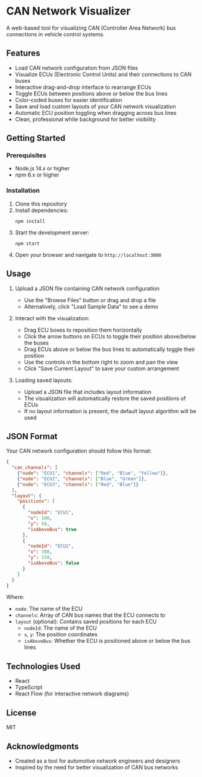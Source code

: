 # CAN Network Visualizer

A web-based tool for visualizing CAN (Controller Area Network) bus connections in vehicle control systems.

## Features

- Load CAN network configuration from JSON files
- Visualize ECUs (Electronic Control Units) and their connections to CAN buses
- Interactive drag-and-drop interface to rearrange ECUs
- Toggle ECUs between positions above or below the bus lines
- Color-coded buses for easier identification
- Save and load custom layouts of your CAN network visualization
- Automatic ECU position toggling when dragging across bus lines
- Clean, professional white background for better visibility

## Getting Started

### Prerequisites

- Node.js 14.x or higher
- npm 6.x or higher

### Installation

1. Clone this repository
2. Install dependencies:
   ```
   npm install
   ```
3. Start the development server:
   ```
   npm start
   ```
4. Open your browser and navigate to `http://localhost:3000`

## Usage

1. Upload a JSON file containing CAN network configuration
   - Use the "Browse Files" button or drag and drop a file
   - Alternatively, click "Load Sample Data" to see a demo

2. Interact with the visualization:
   - Drag ECU boxes to reposition them horizontally
   - Click the arrow buttons on ECUs to toggle their position above/below the buses
   - Drag ECUs above or below the bus lines to automatically toggle their position
   - Use the controls in the bottom right to zoom and pan the view
   - Click "Save Current Layout" to save your custom arrangement

3. Loading saved layouts:
   - Upload a JSON file that includes layout information
   - The visualization will automatically restore the saved positions of ECUs
   - If no layout information is present, the default layout algorithm will be used

## JSON Format

Your CAN network configuration should follow this format:

```json
{
  "can_channels": [
    {"node": "ECU1", "channels": ["Red", "Blue", "Yellow"]},
    {"node": "ECU2", "channels": ["Blue", "Green"]},
    {"node": "ECU3", "channels": ["Red", "Blue"]}
  ],
  "layout": {
    "positions": [
      {
        "nodeId": "ECU1",
        "x": 100,
        "y": 50,
        "isAboveBus": true
      },
      {
        "nodeId": "ECU2",
        "x": 300,
        "y": 150,
        "isAboveBus": false
      }
    ]
  }
}
```

Where:
- `node`: The name of the ECU
- `channels`: Array of CAN bus names that the ECU connects to
- `layout` (optional): Contains saved positions for each ECU
  - `nodeId`: The name of the ECU
  - `x`, `y`: The position coordinates
  - `isAboveBus`: Whether the ECU is positioned above or below the bus lines

## Technologies Used

- React
- TypeScript
- React Flow (for interactive network diagrams)

## License

MIT

## Acknowledgments

- Created as a tool for automotive network engineers and designers
- Inspired by the need for better visualization of CAN bus networks
